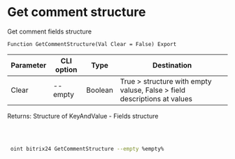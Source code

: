 ﻿---
sidebar_position: 9
---

# Get comment structure
 Get comment fields structure



`Function GetCommentStructure(Val Clear = False) Export`

 | Parameter | CLI option | Type | Destination |
 |-|-|-|-|
 | Clear | --empty | Boolean | True > structure with empty valuse, False > field descriptions at values |

 
 Returns: Structure of KeyAndValue - Fields structure

<br/>




	


```sh title="CLI command example"
 
 oint bitrix24 GetCommentStructure --empty %empty%

```


